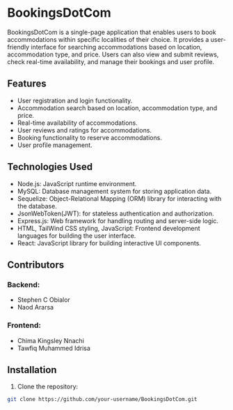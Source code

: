 # BookingsDotCom

BookingsDotCom is a single-page application that enables users to book accommodations within specific localities of their choice. It provides a user-friendly interface for searching accommodations based on location, accommodation type, and price. Users can also view and submit reviews, check real-time availability, and manage their bookings and user profile.

## Features

- User registration and login functionality.
- Accommodation search based on location, accommodation type, and price.
- Real-time availability of accommodations.
- User reviews and ratings for accommodations.
- Booking functionality to reserve accommodations.
- User profile management.

## Technologies Used

- Node.js: JavaScript runtime environment.
- MySQL: Database management system for storing application data.
- Sequelize: Object-Relational Mapping (ORM) library for interacting with the database.
- JsonWebToken(JWT): for stateless authentication and authorization.
- Express.js: Web framework for handling routing and server-side logic.
- HTML, TailWind CSS styling, JavaScript: Frontend development languages for building the user interface.
- React: JavaScript library for building interactive UI components.

## Contributors

### Backend:
- Stephen C Obialor
- Naod Ararsa

### Frontend:
- Chima Kingsley Nnachi
- Tawfiq Muhammed Idrisa

## Installation

1. Clone the repository:

```bash
git clone https://github.com/your-username/BookingsDotCom.git
